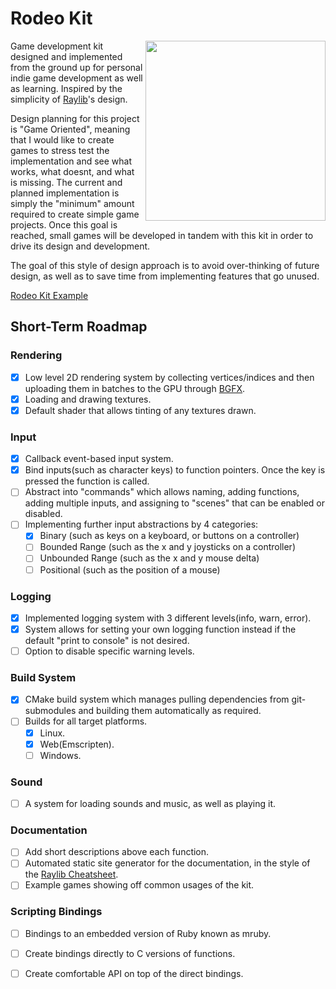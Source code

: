 
<!-- <img align="right" src="https://user-images.githubusercontent.com/11139432/233201393-5a683fd2-6661-4af9-a332-1b9b0d5e5edb.png" width="288px">  -->

# Rodeo Kit

<img align="right" src="https://user-images.githubusercontent.com/11139432/233207951-1c804cf4-365e-44e8-849d-9fc1a4c49be1.gif" width="288px">  

Game development kit designed and implemented from the ground up for personal indie game development as well as learning. Inspired by the simplicity of [Raylib](https://www.raylib.com)'s design.

Design planning for this project is "Game Oriented", meaning that I would like to create games to stress test the implementation and see what works, what doesnt, and what is missing. The current and planned implementation is simply the "minimum" amount required to create simple game projects. Once this goal is reached, small games will be developed in tandem with this kit in order to drive its design and development.

The goal of this style of design approach is to avoid over-thinking of future design, as well as to save time from implementing features that go unused.

[Rodeo Kit Example](https://github.com/realtradam/rodeo_sample_game)  

## Short-Term Roadmap

### Rendering

- [x] Low level 2D rendering system by collecting vertices/indices and then uploading them in batches to the GPU through [BGFX](https://github.com/bkaradzic/bgfx).
- [x] Loading and drawing textures.
- [x] Default shader that allows tinting of any textures drawn.

### Input

- [x] Callback event-based input system.
- [x] Bind inputs(such as character keys) to function pointers. Once the key is pressed the function is called.
- [ ] Abstract into "commands" which allows naming, adding functions, adding multiple inputs, and assigning to "scenes" that can be enabled or disabled.  
- [ ] Implementing further input abstractions by 4 categories:  
    - [x] Binary (such as keys on a keyboard, or buttons on a controller)
    - [ ] Bounded Range (such as the x and y joysticks on a controller)
    - [ ] Unbounded Range (such as the x and y mouse delta)
    - [ ] Positional (such as the position of a mouse)

### Logging

- [x] Implemented logging system with 3 different levels(info, warn, error).
- [x] System allows for setting your own logging function instead if the default "print to console" is not desired.
- [ ] Option to disable specific warning levels.

### Build System

- [x] CMake build system which manages pulling dependencies from git-submodules and building them automatically as required.
- [ ] Builds for all target platforms.
    - [x] Linux.
    - [x] Web(Emscripten).
    - [ ] Windows.

### Sound

- [ ] A system for loading sounds and music, as well as playing it.

### Documentation

- [ ] Add short descriptions above each function.
- [ ] Automated static site generator for the documentation, in the style of the [Raylib Cheatsheet](https://www.raylib.com/cheatsheet/cheatsheet.html).
- [ ] Example games showing off common usages of the kit.

### Scripting Bindings

- [ ] Bindings to an embedded version of Ruby known as mruby.
- [ ] Create bindings directly to C versions of functions.
- [ ] Create comfortable API on top of the direct bindings.

